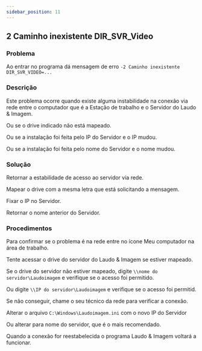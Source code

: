 ```yaml
---
sidebar_position: 11
---
```


## 2 Caminho inexistente DIR_SVR_Video

### Problema

Ao entrar no programa dá mensagem de erro `-2 Caminho
inexistente DIR_SVR_VIDEO=...`

### Descrição

Este problema ocorre quando existe alguma instabilidade na
conexão via rede entre o computador que é a Estação de trabalho
e o Servidor do Laudo & Imagem.

Ou se o drive indicado não está mapeado.

Ou se a instalação foi feita pelo IP do Servidor e o IP mudou.

Ou se a instalação foi feita pelo nome do Servidor e o nome
mudou.

### Solução

Retornar a estabilidade de acesso ao servidor via rede.

Mapear o drive com a mesma letra que está solicitando a
mensagem.

Fixar o IP no Servidor.

Retornar o nome anterior do Servidor.

### Procedimentos

Para confirmar se o problema é na rede entre no ícone Meu
computador na área de trabalho.

Tente acessar o drive do servidor do Laudo & Imagem se estiver
mapeado.

Se o drive do servidor não estiver mapeado, digite `\\nome do
servidor\Laudoimagem` e verifique se o acesso foi permitido.

Ou  digite `\\IP do servidor\Laudoimagem` e verifique se o
acesso foi permitid.

Se não conseguir, chame o seu técnico da rede para verificar a
conexão.

Alterar o arquivo `C:\Windows\Laudoimagem.ini` com o novo IP do
Servidor

Ou alterar para nome do servidor, que é o mais recomendado.

Quando a conexão for reestabelecida o programa Laudo & Imagem
voltará a funcionar.